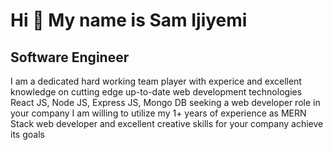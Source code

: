 
<!--
**samijiyemi/samijiyemi** is a ✨ _special_ ✨ repository because its `README.md` (this file) appears on your GitHub profile.

Here are some ideas to get you started:

- 🔭 I’m currently working on ...
- 🌱 I’m currently learning ...
- 👯 I’m looking to collaborate on ...
- 🤔 I’m looking for help with ...
- 💬 Ask me about ...
- 📫 How to reach me: ...
- 😄 Pronouns: ...
- ⚡ Fun fact: ...
-->
Hi 👋 My name is Sam Ijiyemi
============================

Software Engineer
-----------------

I am a dedicated hard working team player with experice and excellent 
knowledge on cutting edge up-to-date web development technologies React JS, Node JS, Express JS, Mongo DB 
seeking a web developer role in your company I am willing to utilize my 1+ years of experience as MERN Stack web developer and excellent creative skills for your company achieve its goals
